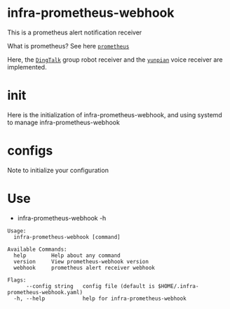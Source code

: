 # infra-prometheus-webhook

This is a prometheus alert notification receiver

What is prometheus? See here [`prometheus`](https://prometheus.io/docs/introduction/overview/#what-is-prometheus)

Here, the [`DingTalk`](https://open-doc.dingtalk.com/microapp/serverapi2/qf2nxq) group robot receiver and the [`yunpian`](https://github.com/yunpian/yunpian-go-sdk) voice receiver are implemented.


# init

Here is the initialization of infra-prometheus-webhook, 
and using systemd to manage infra-prometheus-webhook


# configs

Note to initialize your configuration


# Use

- infra-prometheus-webhook -h
```
Usage:
  infra-prometheus-webhook [command]

Available Commands:
  help        Help about any command
  version     View prometheus-webhook version
  webhook     prometheus alert receiver webhook

Flags:
      --config string   config file (default is $HOME/.infra-prometheus-webhook.yaml)
  -h, --help            help for infra-prometheus-webhook
```
